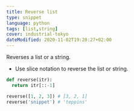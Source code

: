 ```yaml
---
title: Reverse list
type: snippet
language: python
tags: [list,string]
cover: industrial-tokyo
dateModified: 2020-11-02T19:28:27+02:00
---
```


Reverses a list or a string.

- Use slice notation to reverse the list or string.

```py
def reverse(itr):
  return itr[::-1]
```

```py
reverse([1, 2, 3]) # [3, 2, 1]
reverse('snippet') # 'teppins'
```
